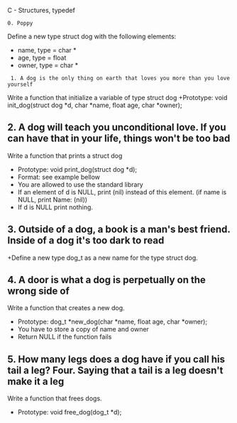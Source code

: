 C - Structures, typedef 

` 0. Poppy `

Define a new type struct dog with the following elements:
+ name, type = char *
+ age, type = float
+ owner, type = char *

` 1. A dog is the only thing on earth that loves you more than you love yourself`

Write a function that initialize a variable of type struct dog
+Prototype: void init_dog(struct dog *d, char *name, float age, char *owner);

## 2. A dog will teach you unconditional love. If you can have that in your life, things won't be too bad

Write a function that prints a struct dog
+ Prototype: void print_dog(struct dog *d);
+ Format: see example bellow
+ You are allowed to use the standard library
+ If an element of d is NULL, print (nil) instead of this element. (if name is NULL, print Name: (nil))
+ If d is NULL print nothing.

## 3. Outside of a dog, a book is a man's best friend. Inside of a dog it's too dark to read

+Define a new type dog_t as a new name for the type struct dog.

## 4. A door is what a dog is perpetually on the wrong side of

Write a function that creates a new dog.
+ Prototype: dog_t *new_dog(char *name, float age, char *owner);
+ You have to store a copy of name and owner
+ Return NULL if the function fails

## 5. How many legs does a dog have if you call his tail a leg? Four. Saying that a tail is a leg doesn't make it a leg

Write a function that frees dogs.
+ Prototype: void free_dog(dog_t *d);
